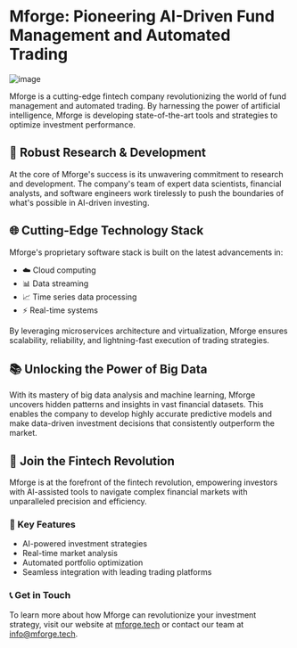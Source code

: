 # Mforge: Pioneering AI-Driven Fund Management and Automated Trading

![image](https://github.com/user-attachments/assets/2e997cdd-1c2d-43a9-9181-9a33e8d56452)


Mforge is a cutting-edge fintech company revolutionizing the world of fund management and automated trading. By harnessing the power of artificial intelligence, Mforge is developing state-of-the-art tools and strategies to optimize investment performance.

## 🔬 Robust Research & Development

At the core of Mforge's success is its unwavering commitment to research and development. The company's team of expert data scientists, financial analysts, and software engineers work tirelessly to push the boundaries of what's possible in AI-driven investing.

## 🌐 Cutting-Edge Technology Stack

Mforge's proprietary software stack is built on the latest advancements in:

- ☁️ Cloud computing
- 📊 Data streaming
- 📈 Time series data processing
- ⚡ Real-time systems

By leveraging microservices architecture and virtualization, Mforge ensures scalability, reliability, and lightning-fast execution of trading strategies.

## 📚 Unlocking the Power of Big Data

With its mastery of big data analysis and machine learning, Mforge uncovers hidden patterns and insights in vast financial datasets. This enables the company to develop highly accurate predictive models and make data-driven investment decisions that consistently outperform the market.

## 🚀 Join the Fintech Revolution

Mforge is at the forefront of the fintech revolution, empowering investors with AI-assisted tools to navigate complex financial markets with unparalleled precision and efficiency.

### 🌟 Key Features

- AI-powered investment strategies
- Real-time market analysis
- Automated portfolio optimization
- Seamless integration with leading trading platforms

### 📞 Get in Touch

To learn more about how Mforge can revolutionize your investment strategy, visit our website at [mforge.tech](https://mforge.tech) or contact our team at [info@mforge.tech](mailto:info@mforge.tech).
